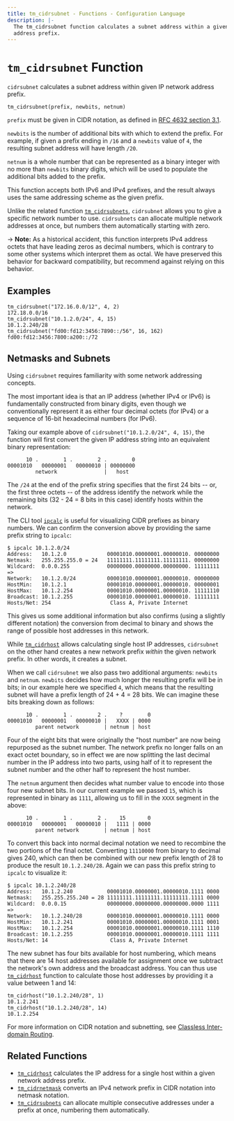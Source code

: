 ```yaml
---
title: tm_cidrsubnet - Functions - Configuration Language
description: |-
  The tm_cidrsubnet function calculates a subnet address within a given IP network
  address prefix.
---
```


# `tm_cidrsubnet` Function

`cidrsubnet` calculates a subnet address within given IP network address prefix.

```hcl
tm_cidrsubnet(prefix, newbits, netnum)
```

`prefix` must be given in CIDR notation, as defined in
[RFC 4632 section 3.1](https://tools.ietf.org/html/rfc4632#section-3.1).

`newbits` is the number of additional bits with which to extend the prefix.
For example, if given a prefix ending in `/16` and a `newbits` value of
`4`, the resulting subnet address will have length `/20`.

`netnum` is a whole number that can be represented as a binary integer with
no more than `newbits` binary digits, which will be used to populate the
additional bits added to the prefix.

This function accepts both IPv6 and IPv4 prefixes, and the result always uses
the same addressing scheme as the given prefix.

Unlike the related function [`tm_cidrsubnets`](./tm_cidrsubnets.md), `cidrsubnet`
allows you to give a specific network number to use. `cidrsubnets` can allocate
multiple network addresses at once, but numbers them automatically starting
with zero.

-> **Note:** As a historical accident, this function interprets IPv4 address
octets that have leading zeros as decimal numbers, which is contrary to some
other systems which interpret them as octal. We have preserved this behavior
for backward compatibility, but recommend against relying on this behavior.

## Examples

```
tm_cidrsubnet("172.16.0.0/12", 4, 2)
172.18.0.0/16
tm_cidrsubnet("10.1.2.0/24", 4, 15)
10.1.2.240/28
tm_cidrsubnet("fd00:fd12:3456:7890::/56", 16, 162)
fd00:fd12:3456:7800:a200::/72
```

## Netmasks and Subnets

Using `cidrsubnet` requires familiarity with some network addressing concepts.

The most important idea is that an IP address (whether IPv4 or IPv6) is
fundamentally constructed from binary digits, even though we conventionally
represent it as either four decimal octets (for IPv4) or a sequence of 16-bit
hexadecimal numbers (for IPv6).

Taking our example above of `cidrsubnet("10.1.2.0/24", 4, 15)`, the function
will first convert the given IP address string into an equivalent binary
representation:

```
      10 .        1 .        2 .        0
00001010   00000001   00000010 | 00000000
         network               |   host
```

The `/24` at the end of the prefix string specifies that the first 24
bits -- or, the first three octets -- of the address identify the network
while the remaining bits (32 - 24 = 8 bits in this case) identify hosts
within the network.

The CLI tool [`ipcalc`](https://gitlab.com/ipcalc/ipcalc) is useful for
visualizing CIDR prefixes as binary numbers. We can confirm the conversion
above by providing the same prefix string to `ipcalc`:

```
$ ipcalc 10.1.2.0/24
Address:   10.1.2.0             00001010.00000001.00000010. 00000000
Netmask:   255.255.255.0 = 24   11111111.11111111.11111111. 00000000
Wildcard:  0.0.0.255            00000000.00000000.00000000. 11111111
=>
Network:   10.1.2.0/24          00001010.00000001.00000010. 00000000
HostMin:   10.1.2.1             00001010.00000001.00000010. 00000001
HostMax:   10.1.2.254           00001010.00000001.00000010. 11111110
Broadcast: 10.1.2.255           00001010.00000001.00000010. 11111111
Hosts/Net: 254                   Class A, Private Internet
```

This gives us some additional information but also confirms (using a slightly
different notation) the conversion from decimal to binary and shows the range
of possible host addresses in this network.

While [`tm_cidrhost`](./tm_cidrhost.md) allows calculating single host IP addresses,
`cidrsubnet` on the other hand creates a new network prefix _within_ the given
network prefix. In other words, it creates a subnet.

When we call `cidrsubnet` we also pass two additional arguments: `newbits` and
`netnum`. `newbits` decides how much longer the resulting prefix will be in
bits; in our example here we specified `4`, which means that the resulting
subnet will have a prefix length of 24 + 4 = 28 bits. We can imagine these
bits breaking down as follows:

```
      10 .        1 .        2 .    ?        0
00001010   00000001   00000010 |   XXXX | 0000
         parent network        | netnum | host
```

Four of the eight bits that were originally the "host number" are now being
repurposed as the subnet number. The network prefix no longer falls on an
exact octet boundary, so in effect we are now splitting the last decimal number
in the IP address into two parts, using half of it to represent the subnet
number and the other half to represent the host number.

The `netnum` argument then decides what number value to encode into those
four new subnet bits. In our current example we passed `15`, which is
represented in binary as `1111`, allowing us to fill in the `XXXX` segment
in the above:

```
      10 .        1 .        2 .    15       0
00001010   00000001   00000010 |   1111 | 0000
         parent network        | netnum | host
```

To convert this back into normal decimal notation we need to recombine the
two portions of the final octet. Converting `11110000` from binary to decimal
gives 240, which can then be combined with our new prefix length of 28 to
produce the result `10.1.2.240/28`. Again we can pass this prefix string to
`ipcalc` to visualize it:

```
$ ipcalc 10.1.2.240/28
Address:   10.1.2.240           00001010.00000001.00000010.1111 0000
Netmask:   255.255.255.240 = 28 11111111.11111111.11111111.1111 0000
Wildcard:  0.0.0.15             00000000.00000000.00000000.0000 1111
=>
Network:   10.1.2.240/28        00001010.00000001.00000010.1111 0000
HostMin:   10.1.2.241           00001010.00000001.00000010.1111 0001
HostMax:   10.1.2.254           00001010.00000001.00000010.1111 1110
Broadcast: 10.1.2.255           00001010.00000001.00000010.1111 1111
Hosts/Net: 14                    Class A, Private Internet
```

The new subnet has four bits available for host numbering, which means
that there are 14 host addresses available for assignment once we subtract
the network's own address and the broadcast address. You can thus use
[`tm_cidrhost`](./tm_cidrhost.md) function to calculate those host addresses by
providing it a value between 1 and 14:

```
tm_cidrhost("10.1.2.240/28", 1)
10.1.2.241
tm_cidrhost("10.1.2.240/28", 14)
10.1.2.254
```

For more information on CIDR notation and subnetting, see
[Classless Inter-domain Routing](https://en.wikipedia.org/wiki/Classless_Inter-Domain_Routing).

## Related Functions

* [`tm_cidrhost`](./tm_cidrhost.md) calculates the IP address for a single host
  within a given network address prefix.
* [`tm_cidrnetmask`](./tm_cidrnetmask.md) converts an IPv4 network prefix in CIDR
  notation into netmask notation.
* [`tm_cidrsubnets`](./tm_cidrsubnets.md) can allocate multiple consecutive
  addresses under a prefix at once, numbering them automatically.
